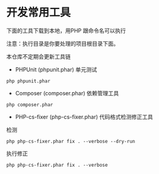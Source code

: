 # 开发常用工具

下面的工具下载到本地，用PHP 跟命令名可以执行


注意：执行目录是你要处理的项目根目录下面。



本仓库不定期会更新工具链

* PHPUnit (phpunit.phar) 单元测试

```
php phpunit.phar
```



* Composer (composer.phar) 依赖管理工具

```
php composer.phar
```


* PHP-cs-fixer (php-cs-fixer.phar) 代码格式检测修正工具

检测

```
php php-cs-fixer.phar fix . --verbose --dry-run
```

执行修正

```
php php-cs-fixer.phar fix . --verbose
```
